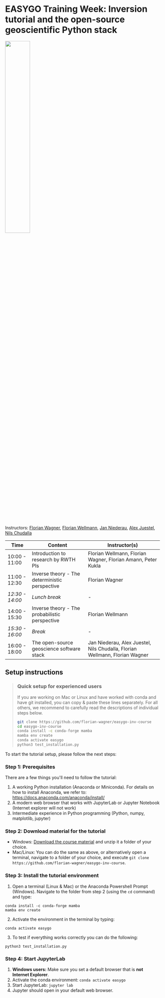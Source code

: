 # EASYGO Training Week: Inversion tutorial and the open-source geoscientific Python stack

<div width="50%">
<img src="https://easygo-itn.eu/wp-content/uploads/2021/04/logo.png" width=40%>
</div>

Instructors:
[Florian Wagner](https://github.com/florian-wagner),
[Florian Wellmann](https://github.com/flohorovicic),
[Jan Niederau](https://github.com/japhiolite),
[Alex Juestel](https://github.com/AlexanderJuestel),
[Nils Chudalla](https://github.com/NilsChudalla)

| **Time**      | **Content**                                      | **Instructor(s)**                                                           |
|---------------|--------------------------------------------------|-----------------------------------------------------------------------------|
| 10:00 - 11:00 | Introduction to research by RWTH PIs             | Florian Wellmann, Florian Wagner, Florian Amann, Peter Kukla                |
| 11:00 - 12:30   | Inverse theory - The deterministic perspective | Florian Wagner                                                              |
| _12:30 - 14:00_ | _Lunch break_                                  | -                                                                           |
| 14:00 - 15:30   | Inverse theory - The probabilistic perspective | Florian Wellmann                                                            |
| _15:30 - 16:00_ | _Break_                                        | -                                                                           |
| 16:00 - 18:00   | The open-source geoscience software stack      | Jan Niederau, Alex Juestel, Nils Chudalla, Florian Wellmann, Florian Wagner |

## Setup instructions

> ### Quick setup for experienced users
>
> If you are working on Mac or Linux and have worked with conda and have git installed, you can copy & paste these lines separately. For all others, we recommend to carefully read the descriptions of individual steps below.
>
> ```bash
> git clone https://github.com/florian-wagner/easygo-inv-course
> cd easygo-inv-course
> conda install -c conda-forge mamba
> mamba env create
> conda activate easygo
> python3 test_installation.py
> ```

To start the tutorial setup, please follow the next steps:

### Step 1: Prerequisites

There are a few things you'll need to follow the tutorial:

1. A working Python installation (Anaconda or Miniconda). For details on how to install Anaconda, we refer to: <https://docs.anaconda.com/anaconda/install/>
2. A modern web browser that works with JupyterLab or Jupyter Notebook (Internet explorer will not work)
3. Intermediate experience in Python programming (Python, numpy, matplotlib, jupyter)

### Step 2: Download material for the tutorial

- Windows: [Download the course material](https://github.com/florian-wagner/easygo-inv-course/archive/refs/heads/main.zip) and unzip it a folder of your choice.
- Mac/Linux: You can do the same as above, or alternatively open a terminal, navigate to a folder of your choice, and execute `git clone https://github.com/florian-wagner/easygo-inv-course`.

### Step 3: Install the tutorial environment

1. Open a terminal (Linux & Mac) or the Anaconda Powershell Prompt (Windows). Navigate to the folder from step 2 (using the `cd` command) and type:

```
conda install -c conda-forge mamba
mamba env create
```

2. Activate the environment in the terminal by typing:

```
conda activate easygo
```

3. To test if everything works correctly you can do the following:

```
python3 test_installation.py
```

### Step 4: Start JupyterLab

1. **Windows users:** Make sure you set a default browser that is **not Internet Explorer**.
2. Activate the conda environment: `conda activate easygo`
3. Start JupyterLab: `jupyter lab`
4. Jupyter should open in your default web browser.
